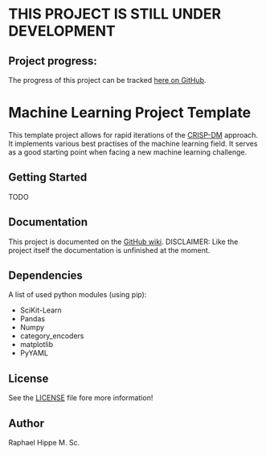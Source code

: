 # THIS PROJECT IS STILL UNDER DEVELOPMENT

## Project progress:
The progress of this project can be tracked [here on GitHub](https://github.com/RaphaelHippe/Machine-Learning-Project-Template/projects/1).

# Machine Learning Project Template
This template project allows for rapid iterations of the [CRISP-DM](https://en.wikipedia.org/wiki/Cross-industry_standard_process_for_data_mining) approach. It implements various best
practises of the machine learning field. It serves as a good starting point when
facing a new machine learning challenge.

## Getting Started
TODO
## Documentation
This project is documented on the [GitHub wiki](https://github.com/RaphaelHippe/Machine-Learning-Project-Template/wiki).
DISCLAIMER: Like the project itself the documentation is unfinished at the moment.

## Dependencies
A list of used python modules (using pip):
- SciKit-Learn
- Pandas
- Numpy
- category_encoders
- matplotlib
- PyYAML

## License
See the [LICENSE](https://github.com/RaphaelHippe/Machine-Learning-Project-Template/blob/master/LICENSE) file fore more information!

## Author
Raphael Hippe M. Sc.
